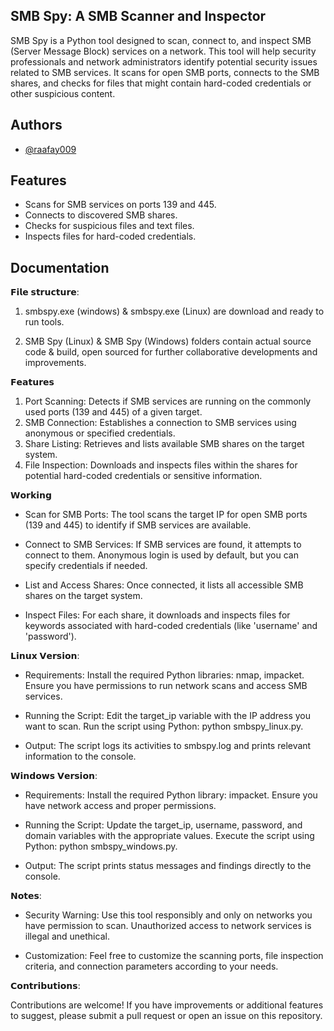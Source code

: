 
## SMB Spy: A SMB Scanner and Inspector

SMB Spy is a Python tool designed to scan, connect to, and inspect SMB (Server Message Block) services on a network. This tool will help security professionals and network administrators identify potential security issues related to SMB services. It scans for open SMB ports, connects to the SMB shares, and checks for files that might contain hard-coded credentials or other suspicious content.
## Authors

- [@raafay009](https://github.com/Raafay009)


## Features

- Scans for SMB services on ports 139 and 445.
- Connects to discovered SMB shares.
- Checks for suspicious files and text files.
- Inspects files for hard-coded credentials.


## Documentation

𝗙𝗶𝗹𝗲 𝘀𝘁𝗿𝘂𝗰𝘁𝘂𝗿𝗲:

1. smbspy.exe (windows) & smbspy.exe (Linux) are download and ready to run tools.

2. SMB Spy (Linux) & SMB Spy (Windows) folders contain actual source code & build, open sourced for further collaborative developments and improvements.

𝗙𝗲𝗮𝘁𝘂𝗿𝗲𝘀

1. Port Scanning: Detects if SMB services are running on the commonly used ports (139 and 445) of a given target.
2. SMB Connection: Establishes a connection to SMB services using anonymous or specified credentials.
3. Share Listing: Retrieves and lists available SMB shares on the target system.
4. File Inspection: Downloads and inspects files within the shares for potential hard-coded credentials or sensitive information.

𝗪𝗼𝗿𝗸𝗶𝗻𝗴

- Scan for SMB Ports: The tool scans the target IP for open SMB ports (139 and 445) to identify if SMB services are available.

- Connect to SMB Services: If SMB services are found, it attempts to connect to them. Anonymous login is used by default, but you can specify credentials if needed.

- List and Access Shares: Once connected, it lists all accessible SMB shares on the target system.

- Inspect Files: For each share, it downloads and inspects files for keywords associated with hard-coded credentials (like 'username' and 'password').

𝗟𝗶𝗻𝘂𝘅 𝗩𝗲𝗿𝘀𝗶𝗼𝗻:

- Requirements: Install the required Python libraries: nmap, impacket. Ensure you have permissions to run network scans and access SMB services.

- Running the Script: Edit the target_ip variable with the IP address you want to scan. Run the script using Python: python smbspy_linux.py.

- Output: The script logs its activities to smbspy.log and prints relevant information to the console.

𝗪𝗶𝗻𝗱𝗼𝘄𝘀 𝗩𝗲𝗿𝘀𝗶𝗼𝗻:

- Requirements: Install the required Python library: impacket. Ensure you have network access and proper permissions.

- Running the Script: Update the target_ip, username, password, and domain variables with the appropriate values. Execute the script using Python: python smbspy_windows.py.

- Output: The script prints status messages and findings directly to the console.

𝗡𝗼𝘁𝗲𝘀:

- Security Warning: Use this tool responsibly and only on networks you have permission to scan. Unauthorized access to network services is illegal and unethical.

- Customization: Feel free to customize the scanning ports, file inspection criteria, and connection parameters according to your needs.

𝗖𝗼𝗻𝘁𝗿𝗶𝗯𝘂𝘁𝗶𝗼𝗻𝘀:

Contributions are welcome! If you have improvements or additional features to suggest, please submit a pull request or open an issue on this repository.

